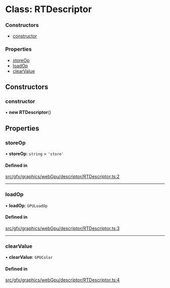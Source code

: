 # Class: RTDescriptor

### Constructors

- [constructor](RTDescriptor.md#constructor)

### Properties

- [storeOp](RTDescriptor.md#storeop)
- [loadOp](RTDescriptor.md#loadop)
- [clearValue](RTDescriptor.md#clearvalue)

## Constructors

### constructor

• **new RTDescriptor**()

## Properties

### storeOp

• **storeOp**: `string` = `'store'`

#### Defined in

[src/gfx/graphics/webGpu/descriptor/RTDescriptor.ts:2](https://github.com/Orillusion/orillusion/blob/main/src/gfx/graphics/webGpu/descriptor/RTDescriptor.ts#L2)

___

### loadOp

• **loadOp**: `GPULoadOp`

#### Defined in

[src/gfx/graphics/webGpu/descriptor/RTDescriptor.ts:3](https://github.com/Orillusion/orillusion/blob/main/src/gfx/graphics/webGpu/descriptor/RTDescriptor.ts#L3)

___

### clearValue

• **clearValue**: `GPUColor`

#### Defined in

[src/gfx/graphics/webGpu/descriptor/RTDescriptor.ts:4](https://github.com/Orillusion/orillusion/blob/main/src/gfx/graphics/webGpu/descriptor/RTDescriptor.ts#L4)
